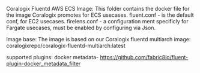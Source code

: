 Coralogix Fluentd AWS ECS Image:
This folder contains the docker file for the image Coralogix promotes for ECS usecases.
fluent.conf - is the default conf, for EC2 usecases.
firelens.conf - a configuration ment specificly for Fargate usecases, must be enabled by configuring via Json.

Image base:
The image is based on our Coralogix fluentd multiarch image: coralogixrepo/coralogix-fluentd-multiarch:latest

supported plugins:
docker metadata- https://github.com/fabric8io/fluent-plugin-docker_metadata_filter
